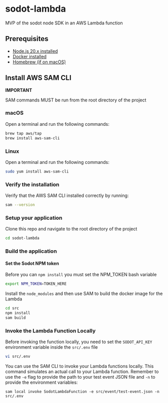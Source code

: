 # sodot-lambda
MVP of the sodot node SDK in an AWS Lambda function

## Prerequisites

- [Node.js 20.x installed](https://nodejs.org/en/download/)
- [Docker installed](https://docker.com/products/docker-desktop)
- [Homebrew (if on macOS)](https://brew.sh/)

## Install AWS SAM CLI

**IMPORTANT**

SAM commands MUST be run from the root directory of the project

### macOS

Open a terminal and run the following commands:

```bash
brew tap aws/tap
brew install aws-sam-cli
```

### Linux

Open a terminal and run the following commands:

```bash
sudo yum install aws-sam-cli
```

### Verify the installation

Verify that the AWS SAM CLI installed correctly by running:

```bash
sam --version
```

### Setup your application

Clone this repo and navigate to the root directory of the project

```bash
cd sodot-lambda
```

### Build the application

#### Set the Sodot NPM token

Before you can `npm install` you must set the NPM_TOKEN bash variable

```bash
export NPM_TOKEN=TOKEN_HERE
```

Install the `node_modules` and then use SAM to build the docker image for the Lambda

```bash
cd src
npm install
sam build
```

### Invoke the Lambda Function Locally

Before invoking the function locally, you need to set the `SODOT_API_KEY` environment variable inside the `src/.env` file

```bash
vi src/.env
```

You can use the SAM CLI to invoke your Lambda functions locally. This command simulates an actual call to your Lambda function. Remember to use the `-e` flag to provide the path to your
test event JSON file and `-n` to provide the environment variables:

```
sam local invoke SodotLambdaFunction -e src/event/test-event.json -n src/.env
```
